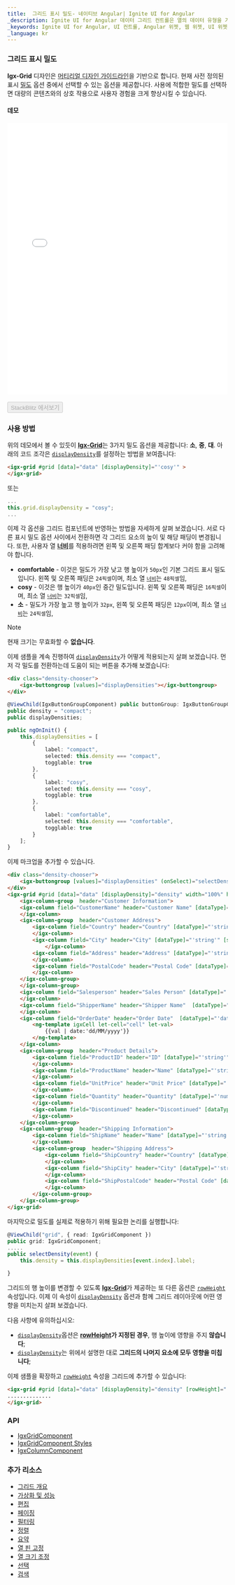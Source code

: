 ```yaml
---
title:  그리드 표시 밀도- 네이티브 Angular| Ignite UI for Angular
_description: Ignite UI for Angular 데이터 그리드 컨트롤은 열의 데이터 유형을 기반으로 하는 편집 가능한 열의 기본 셀 템플릿을 제공합니다.
_keywords: Ignite UI for Angular, UI 컨트롤, Angular 위젯, 웹 위젯, UI 위젯, Angular, 네이티브 Angular 컴포넌트 세트, 네이티브 Angular 컨트롤, 네이티브 Angular 컴포넌트 라이브러리, 네이티브 Angular 컴포넌트, Angular 그리드, Angular 데이터 그리드 컴포넌트, Angular 데이터 그리드 컨트롤, Angular 그리드 컴포넌트, Angular 그리드 컨트롤, Angular 고성능 그리드, 그리드 표시 밀도
_language: kr
---
```


### 그리드 표시 밀도

**Igx-Grid** 디자인은 [머티리얼 디자인 가이드라인](https://material.io/guidelines/material-design/introduction.html)을 기반으로 합니다. 현재 사전 정의된 표시 [밀도](https://material.io/design/layout/density.html#usage) 옵션 중에서 선택할 수 있는 옵션을 제공합니다. 사용에 적합한 밀도를 선택하면 대량의 콘텐츠와의 상호 작용으로 사용자 경험을 크게 향상시킬 수 있습니다.

#### 데모

<div class="sample-container loading" style="height:620px">
    <iframe id="grid-displayDensity-sample-iframe" src='{environment:demosBaseUrl}/grid/grid-displayDensity' width="100%" height="100%" seamless frameBorder="0" onload="onSampleIframeContentLoaded(this);"></iframe>
</div>
<br/>
<div>
<button data-localize="stackblitz" disabled class="stackblitz-btn" data-iframe-id="grid-displayDensity-sample-iframe" data-demos-base-url="{environment:demosBaseUrl}">StackBlitz 에서보기</button>
</div>

<div class="divider--half"></div>

### 사용 방법
위의 데모에서 볼 수 있듯이 [**Igx-Grid**]({environment:angularApiUrl}/classes/igxgridcomponent.html)는 3가지 밀도 옵션을 제공합니다: **소**, **중**, **대**. 아래의 코드 조각은 [`displayDensity`]({environment:angularApiUrl}/classes/igxgridcomponent.html#displaydensity)를 설정하는 방법을 보여줍니다:

```html
<igx-grid #grid [data]="data" [displayDensity]="'cosy'" >
</igx-grid>
```
또는
```typescript
...
this.grid.displayDensity = "cosy";
...
```

이제 각 옵션을 그리드 컴포넌트에 반영하는 방법을 자세하게 살펴 보겠습니다. 서로 다른 표시 밀도 옵션 사이에서 전환하면 각 그리드 요소의 높이 및 해당 패딩이 변경됩니다. 또한, 사용자 열  [**너비**]({environment:angularApiUrl}/classes/igxcolumncomponent.html#width)를 적용하려면 왼쪽 및 오른쪽 패딩 합계보다 커야 함을 고려해야 합니다.
 - **comfortable** - 이것은 밀도가 가장 낮고 행 높이가 `50px`인 기본 그리드 표시 밀도입니다. 왼쪽 및 오른쪽 패딩은 `24픽셀`이며, 최소 열 [`너비`]({environment:angularApiUrl}/classes/igxcolumncomponent.html#width)는 `48픽셀`임,
 - **cosy** - 이것은 행 높이가 `40px`인 중간 밀도입니다. 왼쪽 및 오른쪽 패딩은 `16픽셀`이며, 최소 열 [`너비`]({environment:angularApiUrl}/classes/igxcolumncomponent.html#width)는 `32픽셀`임,
 - **소** - 밀도가 가장 높고 행 높이가 `32px`, 왼쪽 및 오른쪽 패딩은 `12px`이며, 최소 열 [`너비`]({environment:angularApiUrl}/classes/igxcolumncomponent.html#width)는 `24픽셀`임,

> [!NOTE]
> 현재 크기는 무효화할 수 **없습니다**.

이제 샘플을 계속 진행하여 [`displayDensity`]({environment:angularApiUrl}/classes/igxgridcomponent.html#displaydensity)가 어떻게 적용되는지 살펴 보겠습니다. 먼저 각 밀도를 전환하는데 도움이 되는 버튼을 추가해 보겠습니다:

```html
<div class="density-chooser">
    <igx-buttongroup [values]="displayDensities"></igx-buttongroup>
</div>
```

```typescript
@ViewChild(IgxButtonGroupComponent) public buttonGroup: IgxButtonGroupComponent;
public density = "compact";
public displayDensities;

public ngOnInit() {
    this.displayDensities = [
        {
            label: "compact",
            selected: this.density === "compact",
            togglable: true
        },
        {
            label: "cosy",
            selected: this.density === "cosy",
            togglable: true
        },
        {
            label: "comfortable",
            selected: this.density === "comfortable",
            togglable: true
        }
    ];
}
```

이제 마크업을 추가할 수 있습니다.


```html
<div class="density-chooser">
    <igx-buttongroup [values]="displayDensities" (onSelect)="selectDensity($event)"></igx-buttongroup>
</div>
<igx-grid #grid [data]="data" [displayDensity]="density" width="100%" height="550px">
    <igx-column-group  header="Customer Information">
    <igx-column field="CustomerName" header="Customer Name" [dataType]="'string'" [sortable]="true" [hasSummary]="true" [filterable]="true">
    </igx-column>
    <igx-column-group  header="Customer Address">
        <igx-column field="Country" header="Country" [dataType]="'string'" [sortable]="true" [hasSummary]="true" [filterable]="true">
        </igx-column>
        <igx-column field="City" header="City" [dataType]="'string'" [sortable]="true" [hasSummary]="true" [filterable]="true">
            </igx-column>
        <igx-column field="Address" header="Address" [dataType]="'string'" [sortable]="true" [hasSummary]="true" [filterable]="true">
        </igx-column>
        <igx-column field="PostalCode" header="Postal Code" [dataType]="'string'" [sortable]="true" [hasSummary]="true" [filterable]="true">
        </igx-column>
    </igx-column-group>
    </igx-column-group>
    <igx-column field="Salesperson" header="Sales Person" [dataType]="'string'" [sortable]="true" [hasSummary]="true"  [filterable]="true">
    </igx-column>
    <igx-column field="ShipperName" header="Shipper Name"  [dataType]="'string'" [sortable]="true" [hasSummary]="true"  [filterable]="true">
    </igx-column>
    <igx-column field="OrderDate" header="Order Date"  [dataType]="'date'" [sortable]="true" [hasSummary]="true" [filterable]="true">
        <ng-template igxCell let-cell="cell" let-val>
            {{val | date:'dd/MM/yyyy'}}
        </ng-template>
    </igx-column>
    <igx-column-group  header="Product Details">
        <igx-column field="ProductID" header="ID" [dataType]="'string'" [sortable]="true" [hasSummary]="true"  >
        </igx-column>
        <igx-column field="ProductName" header="Name" [dataType]="'string'" [sortable]="true" [hasSummary]="true"  >
        </igx-column>
        <igx-column field="UnitPrice" header="Unit Price" [dataType]="'number'" [sortable]="true" [hasSummary]="true"  >
        </igx-column>
        <igx-column field="Quantity" header="Quantity" [dataType]="'number'" [sortable]="true" [hasSummary]="true"  >
        </igx-column>
        <igx-column field="Discontinued" header="Discontinued" [dataType]="'boolean'" [sortable]="true" [hasSummary]="true" [filterable]="true">
        </igx-column>
    </igx-column-group>
    <igx-column-group  header="Shipping Information">
        <igx-column field="ShipName" header="Name" [dataType]="'string'" [sortable]="true" [hasSummary]="true" [filterable]="true">
        </igx-column>
        <igx-column-group  header="Shipping Address">
            <igx-column field="ShipCountry" header="Country" [dataType]="'string'" [sortable]="true" [hasSummary]="true" [filterable]="true">
            </igx-column>
            <igx-column field="ShipCity" header="City" [dataType]="'string'" [sortable]="true" [hasSummary]="true" [filterable]="true">
            </igx-column>
            <igx-column field="ShipPostalCode" header="Postal Code" [dataType]="'string'" [sortable]="true" [hasSummary]="true" [filterable]="true">
            </igx-column>
        </igx-column-group>
    </igx-column-group>
</igx-grid>
```

마지막으로 밀도를 실제로 적용하기 위해 필요한 논리를 실행합니다:

```typescript
@ViewChild("grid", { read: IgxGridComponent })
public grid: IgxGridComponent;
.....
public selectDensity(event) {
    this.density = this.displayDensities[event.index].label;

}
```

그리드의 행 높이를 변경할 수 있도록 [**Igx-Grid**]({environment:angularApiUrl}/classes/igxgridcomponent.html)가 제공하는 또 다른 옵션은 [`rowHeight`]({environment:angularApiUrl}/classes/igxgridcomponent.html#rowheight)속성입니다. 이제 이 속성이 [`displayDensity`]({environment:angularApiUrl}/classes/igxgridcomponent.html#displaydensity) 옵션과 함께 그리드 레이아웃에 어떤 영향을 미치는지 살펴 보겠습니다.

다음 사항에 유의하십시오:
 - [`displayDensity`]({environment:angularApiUrl}/classes/igxgridcomponent.html#displaydensity)옵션은 **[rowHeight]({environment:angularApiUrl}/classes/igxgridcomponent.html#rowheight)가 지정된 경우**,  행 높이에 영향을 주지 **않습니다**;
 - [`displayDensity`]({environment:angularApiUrl}/classes/igxgridcomponent.html#displaydensity)는 위에서 설명한 대로 **그리드의 나머지 요소에 모두 영향을 미칩니다**;

이제 샘플을 확장하고 [`rowHeight`]({environment:angularApiUrl}/classes/igxgridcomponent.html#rowheight) 속성을 그리드에 추가할 수 있습니다:
 ```html
 <igx-grid #grid [data]="data" [displayDensity]="density" [rowHeight]="'80px'" width="100%" height="550px">
 ..............
 </igx-grid>

 ```
<div class="divider--half"></div>

### API
<div class="divider--half"></div>

* [IgxGridComponent]({environment:angularApiUrl}/classes/igxgridcomponent.html)
* [IgxGridComponent Styles]({environment:sassApiUrl}/index.html#function-igx-grid-theme)
* [IgxColumnComponent]({environment:angularApiUrl}/classes/igxcolumncomponent.html)

<div class="divider--half"></div>

### 추가 리소스

* [그리드 개요](grid.md)
* [가상화 및 성능](virtualization.md)
* [편집](editing.md)
* [페이징](paging.md)
* [필터링](filtering.md)
* [정렬](sorting.md)
* [요약](summaries.md)
* [열 핀 고정](column_pinning.md)
* [열 크기 조정](column_resizing.md)
* [선택](selection.md)
* [검색](search.md)
